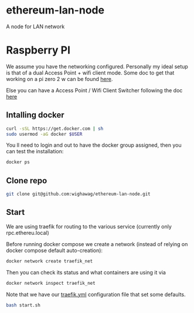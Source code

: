 # ethereum-lan-node
A node for LAN network


# Raspberry PI

We assume you have the networking configured. Personally my ideal setup is that of a dual Access Point + wifi client mode. Some doc to get that working on a pi zero 2 w can be found [here](docs/pi-zero-2w.md).

Else you can have a Access Point / Wifi Client Switcher following the doc [here](docs/ap-switch.md)

## Intalling docker

```bash
curl -sSL https://get.docker.com | sh
sudo usermod -aG docker $USER
```

You ll need to login and out to have the docker group assigned, then you can test the installation:

```bash
docker ps
```

## Clone repo

```bash
git clone git@github.com:wighawag/ethereum-lan-node.git
```

## Start

We are using traefik for routing to the various service (currently only rpc.ethereu.local)

Before running docker compose we create a network (instead of relying on docker compose default auto-creation):

```bash
docker network create traefik_net
```

Then you can check its status and what containers are using it via

```bash
docker network inspect traefik_net
```

Note that we have our [traefik.yml](./traefik.yml) configuration file that set some defaults.


```bash
bash start.sh
```